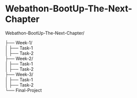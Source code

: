# Webathon-BootUp-The-Next-Chapter


Webathon-BootUp-The-Next-Chapter/

├── Week-1/  
│   ├── Task-1  
│   ├── Task-2  
├── Week-2/  
│   ├── Task-1  
│   ├── Task-2  
├── Week-3/  
│   ├── Task-1  
│   ├── Task-2  
└── Final-Project
